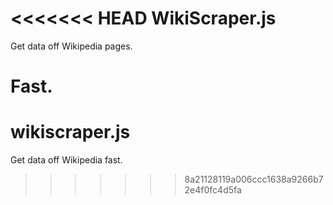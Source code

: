 <<<<<<< HEAD
WikiScraper.js
========

Get data off Wikipedia pages.

Fast.
=======
wikiscraper.js
==============

Get data off Wikipedia fast.
>>>>>>> 8a21128119a006ccc1638a9266b72e4f0fc4d5fa
